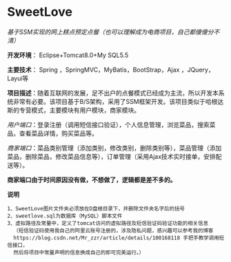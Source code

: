 # SweetLove
*基于SSM实现的网上糕点预定点餐（也可以理解成为电商项目，自己都傻傻分不清）*

**开发环境**： Eclipse+Tomcat8.0+My SQL5.5

**主要技术**： Spring ，SpringMVC，MyBatis，BootStrap，Ajax ，JQuery，Layui等



**项目描述**：随着互联网的发展，足不出户的点餐模式已经成为主流，所以开发本系统非常有必要。该项目基于B/S架构，采用了SSM框架开发。该项目类似于哈根达斯的专营模式，主要模块有用户模块，商家模块。

*用户端口*：登录注册（调用短信接口验证），个人信息管理，浏览菜品，搜索菜品，查看菜品详情，购买菜品等。

*商家端口*：菜品类别管理（添加类别，修改类别，删除类别等），菜品管理（添加菜品，删除菜品，修改菜品信息等），订单管理（采用Ajax技术实时接单，安排配送等）。

**商家端口由于时间原因没有做，不想做了，逻辑都是差不多的。**

**说明**

~~~text
1、SweetLove图片文件夹必须放在D盘根目录下，并删除文件夹名字后的括号
2、sweetlove.sql为数据库（MySQL）脚本文件
3、虚拟路径及常量中，定义了tomcat访问的虚拟路径及短信验证码验证功能的相关信息
  （短信验证码使用我自己的阿里云账号注册的，涉及隐私问题，感兴趣可以参考我的博客
  https://blog.csdn.net/Mr_zzr/article/details/100168118 手把手教学调用短信接口，
  然后将项目中常量声明的信息换成自己的即可完美运行。）
~~~
